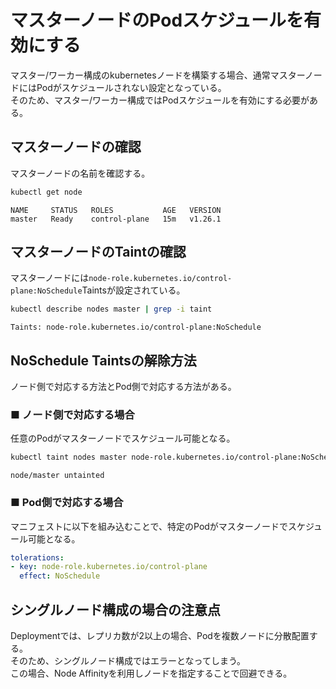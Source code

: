 # マスターノードのPodスケジュールを有効にする
マスター/ワーカー構成のkubernetesノードを構築する場合、通常マスターノードにはPodがスケジュールされない設定となっている。  
そのため、マスター/ワーカー構成ではPodスケジュールを有効にする必要がある。

## マスターノードの確認
マスターノードの名前を確認する。
```sh
kubectl get node
```
```
NAME     STATUS   ROLES           AGE   VERSION
master   Ready    control-plane   15m   v1.26.1
```

## マスターノードのTaintの確認
マスターノードには`node-role.kubernetes.io/control-plane:NoSchedule`Taintsが設定されている。
```sh
kubectl describe nodes master | grep -i taint
```
```
Taints: node-role.kubernetes.io/control-plane:NoSchedule
```

## NoSchedule Taintsの解除方法
ノード側で対応する方法とPod側で対応する方法がある。
### ■ ノード側で対応する場合
任意のPodがマスターノードでスケジュール可能となる。
```sh
kubectl taint nodes master node-role.kubernetes.io/control-plane:NoSchedule-
```
```
node/master untainted
```

### ■ Pod側で対応する場合
マニフェストに以下を組み込むことで、特定のPodがマスターノードでスケジュール可能となる。
```yaml
tolerations:
- key: node-role.kubernetes.io/control-plane
  effect: NoSchedule
```

## シングルノード構成の場合の注意点
Deploymentでは、レプリカ数が2以上の場合、Podを複数ノードに分散配置する。  
そのため、シングルノード構成ではエラーとなってしまう。  
この場合、Node Affinityを利用しノードを指定することで回避できる。
